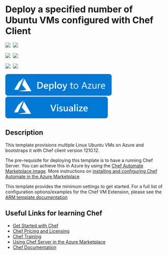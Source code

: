 # Deploy a specified number of Ubuntu VMs configured with Chef Client

<IMG SRC="https://azurequickstartsservice.blob.core.windows.net/badges/multi-vm-chef-template-ubuntu-vm/PublicLastTestDate.svg" />&nbsp;
<IMG SRC="https://azurequickstartsservice.blob.core.windows.net/badges/multi-vm-chef-template-ubuntu-vm/PublicDeployment.svg" />&nbsp;

<IMG SRC="https://azurequickstartsservice.blob.core.windows.net/badges/multi-vm-chef-template-ubuntu-vm/FairfaxLastTestDate.svg" />&nbsp;
<IMG SRC="https://azurequickstartsservice.blob.core.windows.net/badges/multi-vm-chef-template-ubuntu-vm/FairfaxDeployment.svg" />&nbsp;

<IMG SRC="https://azurequickstartsservice.blob.core.windows.net/badges/multi-vm-chef-template-ubuntu-vm/BestPracticeResult.svg" />&nbsp;
<IMG SRC="https://azurequickstartsservice.blob.core.windows.net/badges/multi-vm-chef-template-ubuntu-vm/CredScanResult.svg" />&nbsp;

[![Deploy to Azure](https://raw.githubusercontent.com/Azure/azure-quickstart-templates/master/1-CONTRIBUTION-GUIDE/images/deploytoazure.svg?sanitize=true)](https://portal.azure.com/#create/Microsoft.Template/uri/https%3A%2F%2Fraw.githubusercontent.com%2FAzure%2Fazure-quickstart-templates%2Fmaster%2Fmulti-vm-chef-template-ubuntu-vm%2Fazuredeploy.json) [![Visualize](https://raw.githubusercontent.com/Azure/azure-quickstart-templates/master/1-CONTRIBUTION-GUIDE/images/visualizebutton.svg?sanitize=true)](http://armviz.io/#/?load=https%3A%2F%2Fraw.githubusercontent.com%2FAzure%2Fazure-quickstart-templates%2Fmaster%2Fmulti-vm-chef-template-ubuntu-vm%2Fazuredeploy.json)

## Description

This template provisions multiple Linux Ubuntu VMs on Azure and bootstraps it with Chef client version 1210.12.

The pre-requisite for deploying this template is to have a running Chef Server. You can achieve this in Azure by using the [Chef Automate Marketplace image](https://azuremarketplace.microsoft.com/en-us/marketplace/apps/chef-software.chef-automate?tab=Overview).  More instructions on [installing and configuring Chef Automate in the Azure Marketplace](https://docs.chef.io/azure_portal.html)

This template provides the minimum settings to get started. For a full list of configuration options/examples for the Chef VM Extension, please see the [ARM template documentation](https://docs.chef.io/azure_portal.html#azure-resource-manager-arm-templates)

## Useful Links for learning Chef

- [Get Started with Chef](http://learn.chef.io/)
- [Chef Pricing and Licensing](https://www.chef.io/chef/#plans-and-pricing)
- [Chef Training](https://www.chef.io/training/)
- [Using Chef Server in the Azure Marketplace](https://docs.chef.io/azure_portal.html)
- [Chef Documentation](http://docs.chef.io/)


